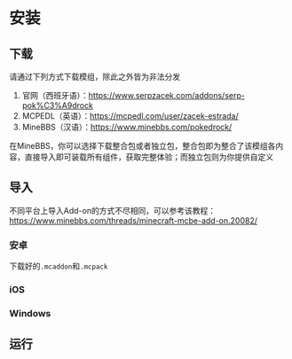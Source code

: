 # 安装

## 下载

请通过下列方式下载模组，除此之外皆为非法分发

1. 官网（西班牙语）：<https://www.serpzacek.com/addons/serp-pok%C3%A9drock>
2. MCPEDL（英语）：<https://mcpedl.com/user/zacek-estrada/>
3. MineBBS（汉语）：<https://www.minebbs.com/pokedrock/>

在MineBBS，你可以选择下载整合包或者独立包，整合包即为整合了该模组各内容，直接导入即可装载所有组件，获取完整体验；而独立包则为你提供自定义

## 导入

不同平台上导入Add-on的方式不尽相同，可以参考该教程：<https://www.minebbs.com/threads/minecraft-mcbe-add-on.20082/>

### 安卓

下载好的`.mcaddon`和`.mcpack`

### iOS

### Windows

## 运行